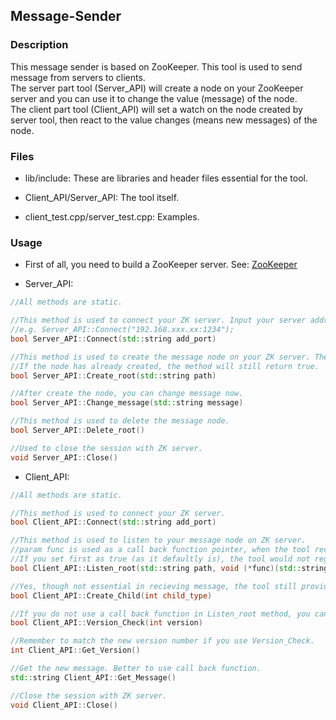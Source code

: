 ## Message-Sender

### Description

This message sender is based on ZooKeeper. This tool is used to send message from servers to clients.  
The server part tool (Server\_API) will create a node on your ZooKeeper server and you can use it to change the value (message) of the node.  
The client part tool (Client\_API) will set a watch on the node created by server tool, then react to the value changes (means new messages) of the node.

### Files

+ lib/include:
These are libraries and header files essential for the tool.  

+ Client\_API/Server\_API:
The tool itself.

+ client\_test.cpp/server\_test.cpp:
Examples.

### Usage

+ First of all, you need to build a ZooKeeper server. See: [ZooKeeper](https://zookeeper.apache.org/doc/current/index.html)

+ Server\_API:

```c++
//All methods are static.

//This method is used to connect your ZK server. Input your server address and port as a string.
//e.g. Server_API::Connect("192.168.xxx.xx:1234");
bool Server_API::Connect(std::string add_port)

//This method is used to create the message node on your ZK server. The path is a file-path-like string. See ZK's official documents to know how to set path.
//If the node has already created, the method will still return true.
bool Server_API::Create_root(std::string path)

//After create the node, you can change message now.
bool Server_API::Change_message(std::string message)

//This method is used to delete the message node.
bool Server_API::Delete_root()

//Used to close the session with ZK server.
void Server_API::Close()
```

+ Client\_API:

```c++
//All methods are static.

//This method is used to connect your ZK server.
bool Client_API::Connect(std::string add_port)

//This method is used to listen to your message node on ZK server.
//param func is used as a call back function pointer, when the tool recieved a new message, it would transmit the message string as the parameter to your call back function.
//If you set first as true (as it defaultly is), the tool would not regard the message on the node as a new message when it first connects, in case that the message is old and has not been changed for a long time.
bool Client_API::Listen_root(std::string path, void (*func)(std::string) = NULL, bool first = true)

//Yes, though not essential in recieving message, the tool still provides you with a method to create a node. The default node type is ephemeral_sequential. See the ZK official documents to know the types of nodes.
bool Client_API::Create_Child(int child_type)

//If you do not use a call back function in Listen_root method, you can use this method to check your message version. If the version does not match (return false), you are recieving a new message.
bool Client_API::Version_Check(int version)

//Remember to match the new version number if you use Version_Check.
int Client_API::Get_Version()

//Get the new message. Better to use call back function.
std::string Client_API::Get_Message()

//Close the session with ZK server.
void Client_API::Close()
```